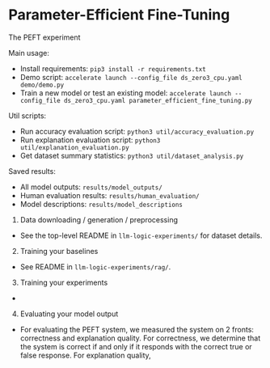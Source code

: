 # Parameter-Efficient Fine-Tuning
The PEFT experiment

Main usage:
 - Install requirements: `pip3 install -r requirements.txt`
 - Demo script: `accelerate launch --config_file ds_zero3_cpu.yaml demo/demo.py`
 - Train a new model or test an existing model: `accelerate launch --config_file ds_zero3_cpu.yaml parameter_efficient_fine_tuning.py`

Util scripts:
 - Run accuracy evaluation script: `python3 util/accuracy_evaluation.py`
 - Run explanation evaluation script: `python3 util/explanation_evaluation.py`
 - Get dataset summary statistics: `python3 util/dataset_analysis.py`

Saved results:
 - All model outputs: `results/model_outputs/`
 - Human evaluation results: `results/human_evaluation/`
 - Model descriptions: `results/model_descriptions`

1) Data downloading / generation / preprocessing
 - See the top-level README in `llm-logic-experiments/` for dataset details. 

2) Training your baselines
 - See README in `llm-logic-experiments/rag/`. 
 
3) Training your experiments
 - 

4) Evaluating your model output
 - For evaluating the PEFT system, we measured the system on 2 fronts: correctness and explanation quality. For correctness, we determine that the system is correct if and only if it responds with the correct true or false response. For explanation quality, 
